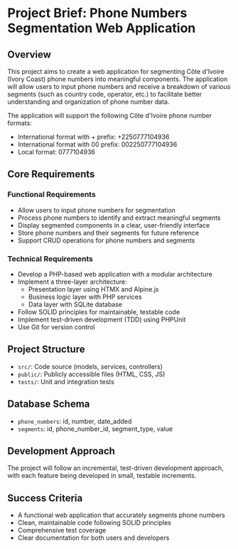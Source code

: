 # Project Brief: Phone Numbers Segmentation Web Application

## Overview

This project aims to create a web application for segmenting Côte d'Ivoire (Ivory Coast) phone numbers into meaningful components. The application will allow users to input phone numbers and receive a breakdown of various segments (such as country code, operator, etc.) to facilitate better understanding and organization of phone number data.

The application will support the following Côte d'Ivoire phone number formats:

- International format with + prefix: +2250777104936
- International format with 00 prefix: 002250777104936
- Local format: 0777104936

## Core Requirements

### Functional Requirements

- Allow users to input phone numbers for segmentation
- Process phone numbers to identify and extract meaningful segments
- Display segmented components in a clear, user-friendly interface
- Store phone numbers and their segments for future reference
- Support CRUD operations for phone numbers and segments

### Technical Requirements

- Develop a PHP-based web application with a modular architecture
- Implement a three-layer architecture:
  - Presentation layer using HTMX and Alpine.js
  - Business logic layer with PHP services
  - Data layer with SQLite database
- Follow SOLID principles for maintainable, testable code
- Implement test-driven development (TDD) using PHPUnit
- Use Git for version control

## Project Structure

- `src/`: Code source (models, services, controllers)
- `public/`: Publicly accessible files (HTML, CSS, JS)
- `tests/`: Unit and integration tests

## Database Schema

- `phone_numbers`: id, number, date_added
- `segments`: id, phone_number_id, segment_type, value

## Development Approach

The project will follow an incremental, test-driven development approach, with each feature being developed in small, testable increments.

## Success Criteria

- A functional web application that accurately segments phone numbers
- Clean, maintainable code following SOLID principles
- Comprehensive test coverage
- Clear documentation for both users and developers

